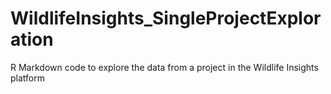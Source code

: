 # WildlifeInsights_SingleProjectExploration
R Markdown code to explore the data from a project in the Wildlife Insights platform 
